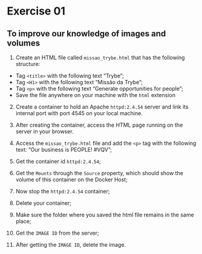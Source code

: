 # Exercise 01

## To improve our knowledge of images and volumes

1. Create an HTML file called `missao_trybe.html` that has the following structure:
 
- Tag `<title>` with the following text “Trybe”;
- Tag `<H1>` with the following text “Missão da Trybe”;
- Tag `<p>` with the following text “Generate opportunities for people”;
- Save the file anywhere on your machine with the `html` extension

2. Create a container to hold an Apache `httpd:2.4.54` server and link its internal port with port 4545 on your local machine.

3. After creating the container, access the HTML page running on the server in your browser.

4. Access the `missao_trybe.html` file and add the `<p>` tag with the following text: “Our business is PEOPLE! #VQV”;

5. Get the container id `httpd:2.4.54`;

6. Get the `Mounts` through the `Source` property, which should show the volume of this container on the Docker Host;

7. Now stop the `httpd:2.4.54` container;

8. Delete your container;

9. Make sure the folder where you saved the html file remains in the same place;

10. Get the `IMAGE ID` from the server;

11. After getting the `IMAGE ID`, delete the image.
